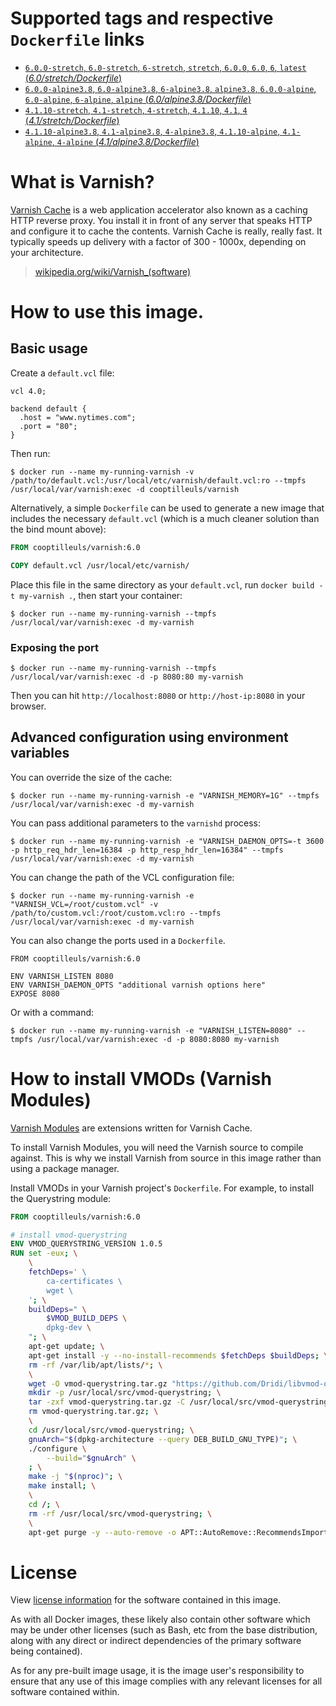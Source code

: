 # Supported tags and respective `Dockerfile` links

- [`6.0.0-stretch`, `6.0-stretch`, `6-stretch`, `stretch`, `6.0.0`, `6.0`, `6`, `latest` (*6.0/stretch/Dockerfile*)](https://github.com/coopTilleuls/docker-varnish/blob/master/6.0/stretch/Dockerfile)
- [`6.0.0-alpine3.8`, `6.0-alpine3.8`, `6-alpine3.8`, `alpine3.8`, `6.0.0-alpine`, `6.0-alpine`, `6-alpine`, `alpine` (*6.0/alpine3.8/Dockerfile*)](https://github.com/coopTilleuls/docker-varnish/blob/master/6.0/alpine3.8/Dockerfile)
- [`4.1.10-stretch`, `4.1-stretch`, `4-stretch`, `4.1.10`, `4.1`, `4` (*4.1/stretch/Dockerfile*)](https://github.com/coopTilleuls/docker-varnish/blob/master/4.1/stretch/Dockerfile)
- [`4.1.10-alpine3.8`, `4.1-alpine3.8`, `4-alpine3.8`, `4.1.10-alpine`, `4.1-alpine`, `4-alpine` (*4.1/alpine3.8/Dockerfile*)](https://github.com/coopTilleuls/docker-varnish/blob/master/4.1/alpine3.8/Dockerfile)

# What is Varnish?

[Varnish Cache](https://www.varnish-cache.org/) is a web application accelerator also known as a caching HTTP reverse proxy. You install it in front of any server that speaks HTTP and configure it to cache the contents. Varnish Cache is really, really fast. It typically speeds up delivery with a factor of 300 - 1000x, depending on your architecture.

> [wikipedia.org/wiki/Varnish_(software)](https://en.wikipedia.org/wiki/Varnish_(software))

# How to use this image.

## Basic usage

Create a `default.vcl` file:

```vcl
vcl 4.0;

backend default {
  .host = "www.nytimes.com";
  .port = "80";
}
```

Then run:

```console
$ docker run --name my-running-varnish -v /path/to/default.vcl:/usr/local/etc/varnish/default.vcl:ro --tmpfs /usr/local/var/varnish:exec -d cooptilleuls/varnish
```

Alternatively, a simple `Dockerfile` can be used to generate a new image that includes the necessary `default.vcl` (which is a much cleaner solution than the bind mount above):

```dockerfile
FROM cooptilleuls/varnish:6.0

COPY default.vcl /usr/local/etc/varnish/
```

Place this file in the same directory as your `default.vcl`, run `docker build -t my-varnish .`, then start your container:

```console
$ docker run --name my-running-varnish --tmpfs /usr/local/var/varnish:exec -d my-varnish
```

### Exposing the port

```console
$ docker run --name my-running-varnish --tmpfs /usr/local/var/varnish:exec -d -p 8080:80 my-varnish
```

Then you can hit `http://localhost:8080` or `http://host-ip:8080` in your browser.

## Advanced configuration using environment variables

You can override the size of the cache:

```console
$ docker run --name my-running-varnish -e "VARNISH_MEMORY=1G" --tmpfs /usr/local/var/varnish:exec -d my-varnish
```

You can pass additional parameters to the `varnishd` process:

```console
$ docker run --name my-running-varnish -e "VARNISH_DAEMON_OPTS=-t 3600 -p http_req_hdr_len=16384 -p http_resp_hdr_len=16384" --tmpfs /usr/local/var/varnish:exec -d my-varnish
```

You can change the path of the VCL configuration file:

```console
$ docker run --name my-running-varnish -e "VARNISH_VCL=/root/custom.vcl" -v /path/to/custom.vcl:/root/custom.vcl:ro --tmpfs /usr/local/var/varnish:exec -d my-varnish
```

You can also change the ports used in a `Dockerfile`.

```
FROM cooptilleuls/varnish:6.0

ENV VARNISH_LISTEN 8080
ENV VARNISH_DAEMON_OPTS "additional varnish options here"
EXPOSE 8080
```

Or with a command:

```console
$ docker run --name my-running-varnish -e "VARNISH_LISTEN=8080" --tmpfs /usr/local/var/varnish:exec -d -p 8080:8080 my-varnish
```

# How to install VMODs (Varnish Modules)

[Varnish Modules](https://www.varnish-cache.org/vmods) are extensions written for Varnish Cache.

To install Varnish Modules, you will need the Varnish source to compile against. This is why we install Varnish from source in this image rather than using a package manager.

Install VMODs in your Varnish project's `Dockerfile`. For example, to install the Querystring module:

```dockerfile
FROM cooptilleuls/varnish:6.0

# install vmod-querystring
ENV VMOD_QUERYSTRING_VERSION 1.0.5
RUN set -eux; \
	\
	fetchDeps=' \
		ca-certificates \
		wget \
	'; \
	buildDeps=" \
		$VMOD_BUILD_DEPS \
		dpkg-dev \
	"; \
	apt-get update; \
	apt-get install -y --no-install-recommends $fetchDeps $buildDeps; \
	rm -rf /var/lib/apt/lists/*; \
	\
	wget -O vmod-querystring.tar.gz "https://github.com/Dridi/libvmod-querystring/releases/download/v$VMOD_QUERYSTRING_VERSION/vmod-querystring-$VMOD_QUERYSTRING_VERSION.tar.gz"; \
	mkdir -p /usr/local/src/vmod-querystring; \
	tar -zxf vmod-querystring.tar.gz -C /usr/local/src/vmod-querystring --strip-components=1; \
	rm vmod-querystring.tar.gz; \
	\
	cd /usr/local/src/vmod-querystring; \
	gnuArch="$(dpkg-architecture --query DEB_BUILD_GNU_TYPE)"; \
	./configure \
		--build="$gnuArch" \
	; \
	make -j "$(nproc)"; \
	make install; \
	\
	cd /; \
	rm -rf /usr/local/src/vmod-querystring; \
	\
	apt-get purge -y --auto-remove -o APT::AutoRemove::RecommendsImportant=false $fetchDeps $buildDeps
```

# License

View [license information](https://github.com/varnishcache/varnish-cache/blob/master/LICENSE) for the software contained in this image.

As with all Docker images, these likely also contain other software which may be under other licenses (such as Bash, etc from the base distribution, along with any direct or indirect dependencies of the primary software being contained).

As for any pre-built image usage, it is the image user's responsibility to ensure that any use of this image complies with any relevant licenses for all software contained within.

